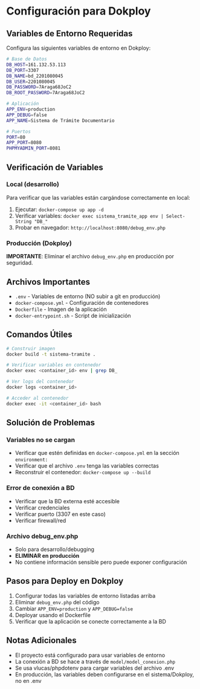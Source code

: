 # Configuración para Dokploy

## Variables de Entorno Requeridas

Configura las siguientes variables de entorno en Dokploy:

```bash
# Base de Datos
DB_HOST=161.132.53.113
DB_PORT=3307
DB_NAME=bd_2201080045
DB_USER=2201080045
DB_PASSWORD=7Araga68JoC2
DB_ROOT_PASSWORD=7Araga68JoC2

# Aplicación
APP_ENV=production
APP_DEBUG=false
APP_NAME=Sistema de Trámite Documentario

# Puertos
PORT=80
APP_PORT=8080
PHPMYADMIN_PORT=8081
```

## Verificación de Variables

### Local (desarrollo)
Para verificar que las variables están cargándose correctamente en local:

1. Ejecutar: `docker-compose up app -d`
2. Verificar variables: `docker exec sistema_tramite_app env | Select-String "DB_"`
3. Probar en navegador: `http://localhost:8080/debug_env.php`

### Producción (Dokploy)
**IMPORTANTE**: Eliminar el archivo `debug_env.php` en producción por seguridad.

## Archivos Importantes

- `.env` - Variables de entorno (NO subir a git en producción)
- `docker-compose.yml` - Configuración de contenedores
- `Dockerfile` - Imagen de la aplicación
- `docker-entrypoint.sh` - Script de inicialización

## Comandos Útiles

```bash
# Construir imagen
docker build -t sistema-tramite .

# Verificar variables en contenedor
docker exec <container_id> env | grep DB_

# Ver logs del contenedor
docker logs <container_id>

# Acceder al contenedor
docker exec -it <container_id> bash
```

## Solución de Problemas

### Variables no se cargan
- Verificar que estén definidas en `docker-compose.yml` en la sección `environment:`
- Verificar que el archivo `.env` tenga las variables correctas
- Reconstruir el contenedor: `docker-compose up --build`

### Error de conexión a BD
- Verificar que la BD externa esté accesible
- Verificar credenciales
- Verificar puerto (3307 en este caso)
- Verificar firewall/red

### Archivo debug_env.php
- Solo para desarrollo/debugging
- **ELIMINAR en producción**
- No contiene información sensible pero puede exponer configuración

## Pasos para Deploy en Dokploy

1. Configurar todas las variables de entorno listadas arriba
2. Eliminar `debug_env.php` del código
3. Cambiar `APP_ENV=production` y `APP_DEBUG=false`
4. Deployar usando el Dockerfile
5. Verificar que la aplicación se conecte correctamente a la BD

## Notas Adicionales

- El proyecto está configurado para usar variables de entorno
- La conexión a BD se hace a través de `model/model_conexion.php`
- Se usa vlucas/phpdotenv para cargar variables del archivo .env
- En producción, las variables deben configurarse en el sistema/Dokploy, no en .env
